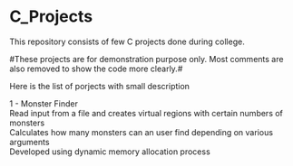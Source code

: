 # C_Projects
This repository consists of few C projects done during college.

#These projects are for demonstration purpose only. Most comments are also removed to show the code more clearly.#


Here is the list of porjects with small description

1 - Monster Finder
<br>Read input from a file and creates virtual regions with certain numbers of monsters
<br>Calculates how many monsters can an user find depending on various arguments
<br>Developed using dynamic memory allocation process
